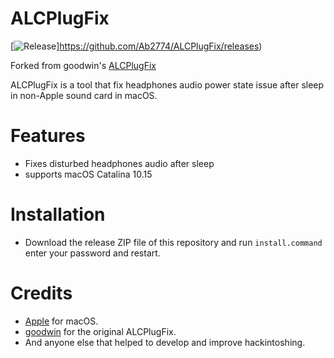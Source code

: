 # ALCPlugFix 
[![Release](https://img.shields.io/badge/download-release-blue.svg)]https://github.com/Ab2774/ALCPlugFix/releases)

Forked from goodwin's [ALCPlugFix](https://github.com/goodwin/ALCPlugFix)  

ALCPlugFix is a tool that fix headphones audio power state issue after sleep in non-Apple sound card in macOS.

# Features
- Fixes disturbed headphones audio after sleep 
- supports macOS Catalina 10.15 

# Installation
- Download the release ZIP file of this repository and run `install.command` enter your password and restart.

# Credits
- [Apple](https://www.apple.com) for macOS.
- [goodwin](https://github.com/goodwin) for the original ALCPlugFix.
- And anyone else that helped to develop and improve hackintoshing.
